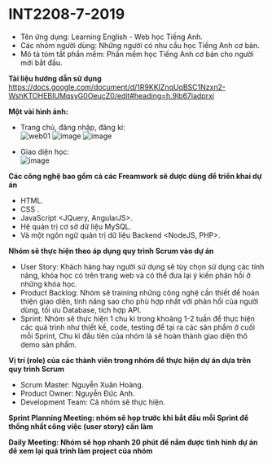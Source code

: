 # INT2208-7-2019 
- Tên ứng dụng: Learning English - Web học Tiếng Anh.
- Các nhóm người dùng: Những người có nhu cầu học Tiếng Anh cơ bản. 
- Mô tả tóm tắt phần mềm: Phần mềm học Tiếng Anh cơ bản cho người mới bắt đầu.

**Tài liệu hướng dẫn sử dụng**
https://docs.google.com/document/d/1R9KKIZnqUqBSC1Nzxn2-WshKTOHEBIUMqsyG0OeucZ0/edit#heading=h.9jb67iadprxi

**Một vài hình ảnh:** 
- Trang chủ, đăng nhập, đăng kí:                    
![web01](https://user-images.githubusercontent.com/41587478/53711061-e921a180-3e72-11e9-9c99-c859f3bf159f.png)
![image](https://user-images.githubusercontent.com/43178187/57211557-dfe7b900-700a-11e9-9e37-9d311bcd99a6.png)
![image](https://user-images.githubusercontent.com/43178187/57211631-289f7200-700b-11e9-8206-a2fc9000e51b.png)

- Giao diện học:                 
![image](https://user-images.githubusercontent.com/43178187/57211546-d6f6e780-700a-11e9-9823-a2e3479c50b4.png)



**Các công nghệ bao gồm cả các Freamwork sẽ được dùng để triển khai dự án**
- HTML.
- CSS <Bootstrap>. 
- JavaScript <JQuery, AngularJS>.
- Hệ quản trị cơ sở dữ liệu MySQL.
- Và một ngôn ngữ quản trị dữ liệu Backend <NodeJS, PHP>.
  
**Nhóm sẽ thực hiện theo áp dụng quy trình Scrum vào dự án**
- User Story: Khách hàng hay người sử dụng sẽ tùy chọn sử dụng các tính năng, khóa học có trên trang web và có thể đưa lại ý kiến phản hồi ở những khóa học.
- Product Backlog: Nhóm sẽ training những công nghệ <Technical> cần thiết để hoàn thiện giao diện, tính năng sao cho phù hợp nhất với phản hồi của người dùng, tối ưu Database, tích hợp API.
- Sprint: Nhóm sẽ thực hiện 1 chu kì trong khoảng 1-2 tuần để thực hiện các quá trình như thiết kế, code, testing để tại ra các sản phẩm ở cuối mỗi Sprint, Chu kì đầu tiên của nhóm là sẽ hoàn thành giao diện thô demo sản phẩm.


**Vị trí (role) của các thành viên trong nhóm để thực hiện dự án dựa trên quy trình Scrum**
- Scrum Master: Nguyễn Xuân Hoàng.
- Product Owner: Nguyễn Đức Anh.
- Development Team: Cả nhóm sẽ thực hiện.

**Sprint Planning Meeting: nhóm sẽ họp trước khi bắt đầu mỗi Sprint để thống nhất công việc (user story) cần làm**

**Daily Meeting: Nhóm sẽ họp nhanh 20 phút để nắm được tình hình dự án để xem lại quá trình làm project của nhóm**
